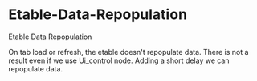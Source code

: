 # Etable-Data-Repopulation
Etable Data Repopulation

On tab load or refresh, the etable doesn't repopulate data. There is not a result even if we use Ui_control node. Adding a short delay we can repopulate data.
